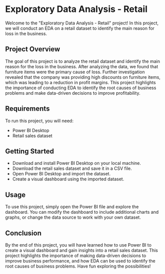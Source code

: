 # Exploratory Data Analysis - Retail
Welcome to the "Exploratory Data Analysis - Retail" project! In this project, we will conduct an EDA on a retail dataset to identify the main reason for loss in the business.

## Project Overview
The goal of this project is to analyze the retail dataset and identify the main reason for the loss in the business. After analyzing the data, we found that furniture items were the primary cause of loss. Further investigation revealed that the company was providing high discounts on furniture items, which was leading to a reduction in profit margins. This project highlights the importance of conducting EDA to identify the root causes of business problems and make data-driven decisions to improve profitability.

## Requirements
To run this project, you will need:

- Power BI Desktop
- Retail sales dataset
## Getting Started
- Download and install Power BI Desktop on your local machine.
- Download the retail sales dataset and save it in a CSV file.
- Open Power BI Desktop and import the dataset.
- Create a visual dashboard using the imported dataset.
## Usage
To use this project, simply open the Power BI file and explore the dashboard. You can modify the dashboard to include additional charts and graphs, or change the data source to work with your own dataset.

## Conclusion
By the end of this project, you will have learned how to use Power BI to create a visual dashboard and gain insights into a retail sales dataset. This project highlights the importance of making data-driven decisions to improve business performance, and how EDA can be used to identify the root causes of business problems. Have fun exploring the possibilities!
